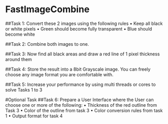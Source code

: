 # FastImageCombine

##Task 1:
Convert these 2 images using the following rules
• Keep all black or white pixels
• Green should become fully transparent
• Blue should become white

##Task 2:
Combine both images to one.

##Task 3:
Now find all black areas and draw a red line of 1 pixel thickness around them

##Task 4:
Store the result into a 8bit Grayscale image. You can freely choose any image format you are
comfortable with.

##Task 5:
Increase your performance by using multi threads or cores to solve Tasks 1 to 3

#Optional Task
##Task 6:
Prepare a User Interface where the User can choose one or more of the following:
• Thickness of the red outline from Task 3
• Color of the outline from task 3
• Color conversion rules from task 1
• Output format for task 4
